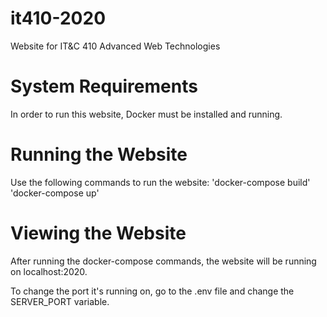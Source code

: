 # it410-2020
Website for IT&C 410 Advanced Web Technologies

# System Requirements
In order to run this website, Docker must be installed and running.

# Running the Website
Use the following commands to run the website:
'docker-compose build'
'docker-compose up'

# Viewing the Website
After running the docker-compose commands, the website will be running on localhost:2020. 

To change the port it's running on, go to the .env file and change the SERVER_PORT variable.
